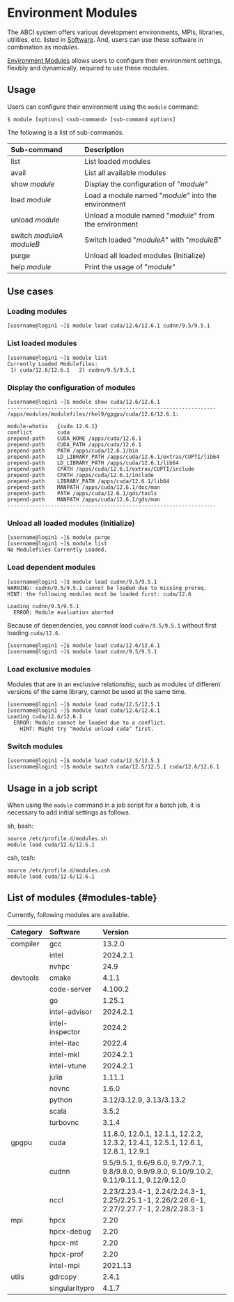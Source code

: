 # Environment Modules

The ABCI system offers various development environments, MPIs, libraries, utilities, etc. listed in [Software](system-overview.md#software). And, users can use these software in combination as *module*s.

[Environment Modules](http://modules.sourceforge.net/) allows users to configure their environment settings, flexibly and dynamically, required to use these *module*s.

## Usage

Users can configure their environment using the `module` command:

```
$ module [options] <sub-command> [sub-command options]
```

The following is a list of sub-commands.

| Sub-command | Description |
|:--|:--|
| list | List loaded modules |
| avail | List all available modules |
| show *module* | Display the configuration of "*module*" |
| load *module* | Load a module named "*module*" into the environment |
| unload *module* | Unload a module named "*module*" from the environment |
| switch *moduleA* *moduleB* | Switch loaded "*moduleA*" with "*moduleB*" |
| purge | Unload all loaded modules (Initialize) |
| help *module* | Print the usage of "*module*" |

## Use cases

### Loading modules

```
[username@login1 ~]$ module load cuda/12.6/12.6.1 cudnn/9.5/9.5.1
```

### List loaded modules

```
[username@login1 ~]$ module list
Currently Loaded Modulefiles:
 1) cuda/12.6/12.6.1   2) cudnn/9.5/9.5.1
```

### Display the configuration of modules

```
[username@login1 ~]$ module show cuda/12.6/12.6.1
-------------------------------------------------------------------
/apps/modules/modulefiles/rhel9/gpgpu/cuda/12.6/12.6.1:

module-whatis   {cuda 12.6.1}
conflict        cuda
prepend-path    CUDA_HOME /apps/cuda/12.6.1
prepend-path    CUDA_PATH /apps/cuda/12.6.1
prepend-path    PATH /apps/cuda/12.6.1/bin
prepend-path    LD_LIBRARY_PATH /apps/cuda/12.6.1/extras/CUPTI/lib64
prepend-path    LD_LIBRARY_PATH /apps/cuda/12.6.1/lib64
prepend-path    CPATH /apps/cuda/12.6.1/extras/CUPTI/include
prepend-path    CPATH /apps/cuda/12.6.1/include
prepend-path    LIBRARY_PATH /apps/cuda/12.6.1/lib64
prepend-path    MANPATH /apps/cuda/12.6.1/doc/man
prepend-path    PATH /apps/cuda/12.6.1/gds/tools
prepend-path    MANPATH /apps/cuda/12.6.1/gds/man
-------------------------------------------------------------------
```

### Unload all loaded modules (Initialize)

```
[username@login1 ~]$ module purge
[username@login1 ~]$ module list
No Modulefiles Currently Loaded.
```

### Load dependent modules

```
[username@login1 ~]$ module load cudnn/9.5/9.5.1
WARNING: cudnn/9.5/9.5.1 cannot be loaded due to missing prereq.
HINT: the following modules must be loaded first: cuda/12.6

Loading cudnn/9.5/9.5.1
  ERROR: Module evaluation aborted
```

Because of dependencies, you cannot load `cudnn/9.5/9.5.1` without first loading `cuda/12.6`.

```
[username@login1 ~]$ module load cuda/12.6/12.6.1
[username@login1 ~]$ module load cudnn/9.5/9.5.1
```

### Load exclusive modules

Modules that are in an exclusive relationship, such as modules of different versions of the same library, cannot be used at the same time.

```
[username@login1 ~]$ module load cuda/12.5/12.5.1
[username@login1 ~]$ module load cuda/12.6/12.6.1
Loading cuda/12.6/12.6.1
  ERROR: Module cannot be loaded due to a conflict.
    HINT: Might try "module unload cuda" first.
```

### Switch modules 

```
[username@login1 ~]$ module load cuda/12.5/12.5.1
[username@login1 ~]$ module switch cuda/12.5/12.5.1 cuda/12.6/12.6.1
```


## Usage in a job script

When using the `module` command in a job script for a batch job, it is necessary to add initial settings as follows.

sh, bash:

```
source /etc/profile.d/modules.sh
module load cuda/12.6/12.6.1
```

csh, tcsh:

```
source /etc/profile.d/modules.csh
module load cuda/12.6/12.6.1
```

## List of modules {#modules-table}

Currently, following modules are available.

| Category        | Software        | Version  |
|:--|:--|:--|
| compiler        | gcc             | 13.2.0   |
|                 | intel           | 2024.2.1 |
|                 | nvhpc           | 24.9     |
| devtools        | cmake           | 4.1.1    |
|                 | code-server     | 4.100.2  |
|                 | go              | 1.25.1   |
|                 | intel-advisor   | 2024.2.1 |
|                 | intel-inspector | 2024.2   |
|                 | intel-itac      | 2022.4   |
|                 | intel-mkl       | 2024.2.1 |
|                 | intel-vtune     | 2024.2.1 |
|                 | julia           | 1.11.1   |
|                 | novnc           | 1.6.0    |
|                 | python          | 3.12/3.12.9, 3.13/3.13.2 |
|                 | scala           | 3.5.2    |
|                 | turbovnc        | 3.1.4    |
| gpgpu           | cuda            | 11.8.0, 12.0.1, 12.1.1, 12.2.2, 12.3.2, 12.4.1, 12.5.1, 12.6.1, 12.8.1, 12.9.1 |
|                 | cudnn           | 9.5/9.5.1, 9.6/9.6.0, 9.7/9.7.1, 9.8/9.8.0, 9.9/9.9.0, 9.10/9.10.2, 9.11/9.11.1, 9.12/9.12.0 |
|                 | nccl            | 2.23/2.23.4-1, 2.24/2.24.3-1, 2.25/2.25.1-1, 2.26/2.26.6-1, 2.27/2.27.7-1, 2.28/2.28.3-1 |
| mpi             | hpcx            | 2.20     |
|                 | hpcx-debug      | 2.20     |
|                 | hpcx-mt         | 2.20     |
|                 | hpcx-prof       | 2.20     |
|                 | intel-mpi       | 2021.13  |
| utils           | gdrcopy         | 2.4.1    |
|                 | singularitypro  | 4.1.7    |
